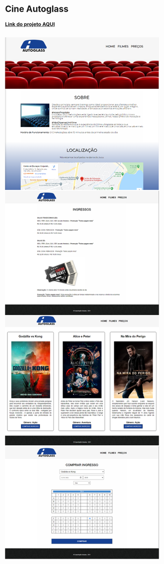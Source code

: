 # Cine Autoglass

### [Link do projeto AQUI](https://codepen.io/leonardev/project/full/DKyboL)

<br>

<img src="https://raw.githubusercontent.com/LeonarDev/Autoplay/main/front-end/cinema/readme-img/home.PNG">

<br>

<img src="https://raw.githubusercontent.com/LeonarDev/Autoplay/main/front-end/cinema/readme-img/ingressos.PNG">

<br>

<img src="https://raw.githubusercontent.com/LeonarDev/Autoplay/main/front-end/cinema/readme-img/filmes.PNG">

<br>

<img src="https://raw.githubusercontent.com/LeonarDev/Autoplay/main/front-end/cinema/readme-img/comprar.PNG">

<br>

